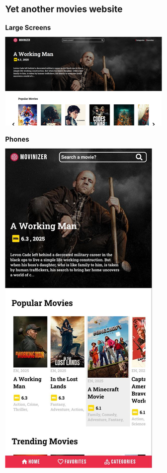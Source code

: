 # Yet another movies website

## Large Screens

![Large Screens](large_screens.png)

## Phones

![Phones](phones.jpg)
